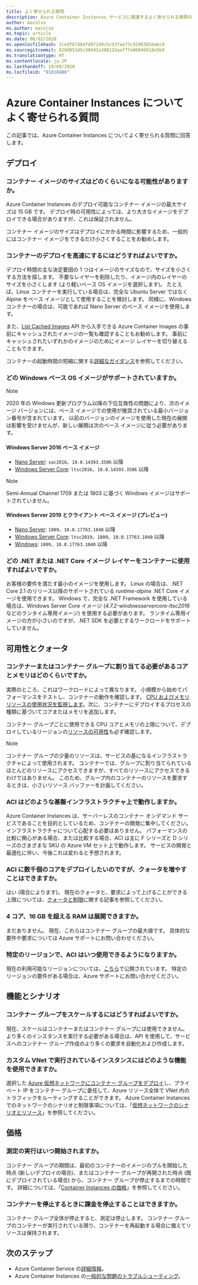 ```yaml
---
title: よく寄せられる質問
description: Azure Container Instances サービスに関連するよく寄せられる質問の回答
author: macolso
ms.author: macolso
ms.topic: article
ms.date: 06/02/2020
ms.openlocfilehash: 1cedfb7464fd97249c5cd3fae73c9290365da6cd
ms.sourcegitcommit: 829d951d5c90442a38012daaf77e86046018e5b9
ms.translationtype: HT
ms.contentlocale: ja-JP
ms.lasthandoff: 10/09/2020
ms.locfileid: "91818480"
---
```

# <a name="frequently-asked-questions-about-azure-container-instances"></a>Azure Container Instances についてよく寄せられる質問

この記事では、Azure Container Instances についてよく寄せられる質問に回答します。

## <a name="deployment"></a>デプロイ

### <a name="how-large-can-my-container-image-be"></a>コンテナー イメージのサイズはどのくらいになる可能性がありますか。

Azure Container Instances のデプロイ可能なコンテナー イメージの最大サイズは 15 GB です。 デプロイ時の可用性によっては、より大きなイメージをデプロイできる場合がありますが、これは保証されません。

コンテナー イメージのサイズはデプロイにかかる時間に影響するため、一般的にはコンテナー イメージをできるだけ小さくすることをお勧めします。

### <a name="how-can-i-speed-up-the-deployment-of-my-container"></a>コンテナーのデプロイを高速にするにはどうすればよいですか。

デプロイ時間の主な決定要因の 1 つはイメージのサイズなので、サイズを小さくする方法を探します。 不要なレイヤーを削除したり、イメージ内のレイヤーのサイズを小さくします (より軽いベース OS イメージを選択します)。 たとえば、Linux コンテナーを実行している場合は、完全な Ubuntu Server ではなく Alpine をベース イメージとして使用することを検討します。 同様に、Windows コンテナーの場合は、可能であれば Nano Server のベース イメージを使用します。 

また、[List Cached Images](/rest/api/container-instances/location/listcachedimages) API から入手できる Azure Container Images の事前にキャッシュされたイメージの一覧も確認することもお勧めします。 事前にキャッシュされたいずれかのイメージのためにイメージ レイヤーを切り替えることもできます。 

コンテナーの起動時間の短縮に関する[詳細なガイダンス](container-instances-troubleshooting.md#container-takes-a-long-time-to-start)を参照してください。

### <a name="what-windows-base-os-images-are-supported"></a>どの Windows ベース OS イメージがサポートされていますか。

> [!NOTE]
> 2020 年の Windows 更新プログラム以降の下位互換性の問題により、次のイメージ バージョンには、ベース イメージでの使用が推奨されている最小バージョン番号が含まれています。 以前のバージョンのイメージを使用した現在の展開は影響を受けませんが、新しい展開は次のベース イメージに従う必要があります。 

#### <a name="windows-server-2016-base-images"></a>Windows Server 2016 ベース イメージ

* [Nano Server](https://hub.docker.com/_/microsoft-windows-nanoserver): `sac2016`、`10.0.14393.3506` 以降
* [Windows Server Core](https://hub.docker.com/_/microsoft-windows-servercore): `ltsc2016`、`10.0.14393.3506` 以降

> [!NOTE]
> Semi-Annual Channel 1709 または 1803 に基づく Windows イメージはサポートされていません。

#### <a name="windows-server-2019-and-client-base-images-preview"></a>Windows Server 2019 とクライアント ベース イメージ (プレビュー)

* [Nano Server](https://hub.docker.com/_/microsoft-windows-nanoserver): `1809`、`10.0.17763.1040` 以降
* [Windows Server Core](https://hub.docker.com/_/microsoft-windows-servercore): `ltsc2019`、`1809`、`10.0.17763.1040` 以降
* [Windows](https://hub.docker.com/_/microsoft-windows): `1809`、`10.0.17763.1040` 以降

### <a name="what-net-or-net-core-image-layer-should-i-use-in-my-container"></a>どの .NET または .NET Core イメージ レイヤーをコンテナーに使用すればよいですか。 

お客様の要件を満たす最小のイメージを使用します。 Linux の場合は、.NET Core 2.1 のリリース以降のサポートされている *runtime-alpine* .NET Core イメージを使用できます。 Windows で、完全な .NET Framework を使用している場合は、Windows Server Core イメージ (*4.7.2-windowsservercore-ltsc2016* などのランタイム専用イメージ) を使用する必要があります。 ランタイム専用イメージの方が小さいのですが、.NET SDK を必要とするワークロードをサポートしていません。

## <a name="availability-and-quotas"></a>可用性とクォータ

### <a name="how-many-cores-and-memory-should-i-allocate-for-my-containers-or-the-container-group"></a>コンテナーまたはコンテナー グループに割り当てる必要があるコアとメモリはどのくらいですか。

実際のところ、これはワークロードによって異なります。 小規模から始めてパフォーマンスをテストし、コンテナーの動作を確認します。 [CPU およびメモリ リソースの使用状況を監視します](container-instances-monitor.md)。次に、コンテナーにデプロイするプロセスの種類に基づいてコアまたはメモリを追加します。

コンテナー グループごとに使用できる CPU コアとメモリの上限について、デプロイしているリージョンの[リソースの可用性](container-instances-region-availability.md#availability---general)も必ず確認します。 

> [!NOTE]
> コンテナー グループの少量のリソースは、サービスの基になるインフラストラクチャによって使用されます。 コンテナーでは、グループに割り当てられているほとんどのリソースにアクセスできますが、すべてのリソースにアクセスできるわけではありません。 このため、グループ内のコンテナーのリソースを要求するときは、小さいリソース バッファーを計画してください。

### <a name="what-underlying-infrastructure-does-aci-run-on"></a>ACI はどのような基盤インフラストラクチャ上で動作しますか。

Azure Container Instances は、サーバーレスのコンテナー オンデマンド サービスであることを目的としているため、コンテナーの開発に集中してください。インフラストラクチャについて心配する必要はありません。 パフォーマンスの比較に関心がある場合、または比較する場合、ACI は主に F シリーズと D シリーズのさまざまな SKU の Azure VM セット上で動作します。 サービスの開発と最適化に伴い、今後これは変わると予想されます。 

### <a name="i-want-to-deploy-thousand-of-cores-on-aci---can-i-get-my-quota-increased"></a>ACI に数千個のコアをデプロイしたいのですが、クォータを増やすことはできますか。
 
はい (場合によります)。 現在のクォータと、要求によって上げることができる上限については、[クォータと制限](container-instances-quotas.md)に関する記事を参照してください。

### <a name="can-i-deploy-with-more-than-4-cores-and-16-gb-of-ram"></a>4 コア、16 GB を超える RAM は展開できますか。

まだありません。 現在、これらはコンテナー グループの最大値です。 具体的な要件や要求については Azure サポートにお問い合わせください。 

### <a name="when-will-aci-be-in-a-specific-region"></a>特定のリージョンで、ACI はいつ使用できるようになりますか。

現在の利用可能なリージョンについては、[こちら](container-instances-region-availability.md#availability---general)で公開されています。 特定のリージョンの要件がある場合は、Azure サポートにお問い合わせください。

## <a name="features-and-scenarios"></a>機能とシナリオ

### <a name="how-do-i-scale-a-container-group"></a>コンテナー グループをスケールするにはどうすればよいですか。

現在、スケールはコンテナーまたはコンテナー グループには使用できません。 より多くのインスタンスを実行する必要がある場合は、API を使用して、サービスへのコンテナー グループ作成のより多くの要求を自動化および作成します。 

### <a name="what-features-are-available-to-instances-running-in-a-custom-vnet"></a>カスタム VNet で実行されているインスタンスにはどのような機能を使用できますか。

選択した [Azure 仮想ネットワークにコンテナー グループをデプロイ](container-instances-vnet.md)し、プライベート IP をコンテナー グループに委任して、Azure リソース全体で VNet 内のトラフィックをルーティングすることができます。 Azure Container Instances でのネットワークのシナリオと制限事項については、「[仮想ネットワークのシナリオとリソース](container-instances-virtual-network-concepts.md)」を参照してください。

## <a name="pricing"></a>価格

### <a name="when-does-the-meter-start-running"></a>測定の実行はいつ開始されますか。

コンテナー グループの期間は、最初のコンテナーのイメージのプルを開始した時点 (新しいデプロイの場合)、またはコンテナー グループが再開された時点 (既にデプロイされている場合) から、コンテナー グループが停止するまでの時間です。 詳細については、「[Container Instances の価格](https://azure.microsoft.com/pricing/details/container-instances/)」を参照してください。

### <a name="do-i-stop-being-charged-when-my-containers-are-stopped"></a>コンテナーを停止するときに課金を停止することはできますか。

コンテナー グループ全体が停止すると、測定は停止します。 コンテナー グループのコンテナーが実行されている限り、コンテナーを再起動する場合に備えてリソースは保持されます。 

## <a name="next-steps"></a>次のステップ

* Azure Container Service の[詳細情報](container-instances-overview.md)。
* Azure Container Instances の[一般的な問題のトラブルシューティング](container-instances-troubleshooting.md)。
